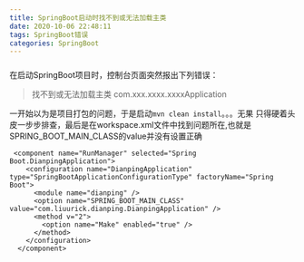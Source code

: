 ```yaml
---
title: SpringBoot启动时找不到或无法加载主类
date: 2020-10-06 22:48:11
tags: SpringBoot错误
categories: SpringBoot
---
```

### 

<!--more-->

在启动SpringBoot项目时，控制台页面突然报出下列错误：

>找不到或无法加载主类 com.xxx.xxxx.xxxxApplication



一开始以为是项目打包的问题，于是启动`mvn clean install`。。。无果
只得硬着头皮一步步排查，最后是在workspace.xml文件中找到问题所在,也就是SPRING_BOOT_MAIN_CLASS的value并没有设置正确
```
 <component name="RunManager" selected="Spring Boot.DianpingApplication">
    <configuration name="DianpingApplication" type="SpringBootApplicationConfigurationType" factoryName="Spring Boot">
      <module name="dianping" />
      <option name="SPRING_BOOT_MAIN_CLASS" value="com.liuurick.dianping.DianpingApplication" />
      <method v="2">
        <option name="Make" enabled="true" />
      </method>
    </configuration>
  </component>

```